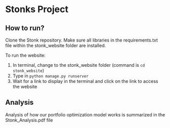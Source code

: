 # Stonks Project

## How to run?

Clone the Stonk repository. Make sure all libraries in the requirements.txt file within the stonk_website folder are installed.

To run the website:
1. In terminal, change to the stonk_website folder (command is `cd stonk_website`)
2. Type in `python manage.py runserver`
3. Wait for a link to display in the terminal and click on the link to access the website

## Analysis
Analysis of how our portfolio optimization model works is summarized in the Stonk_Analysis.pdf file
